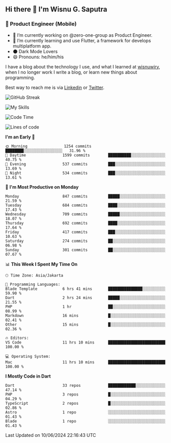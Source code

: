 ## Hi there 👋 I'm Wisnu G. Saputra

### :mobile_phone_off: Product Engineer (Mobile)

- 🔭 I’m currently working on @zero-one-group as Product Engineer.
- 🌱 I’m currently learning and use Flutter, a framework for develops multiplatform app.
- 🌑 Dark Mode Lovers
- 😄 Pronouns: he/him/his

I have a blog about the technology I use, and what I learned at [wisnuwiry](https://wisnuwiry.space/), when I no longer work I write a blog, or learn new things about programming.

Best way to reach me is via [Linkedin](https://www.linkedin.com/in/wisnu-saputra/) or [Twitter](https://twitter.com/wisnuwiry).

![GitHub Streak](https://streak-stats.demolab.com?user=wisnuwiry&theme=dark&hide_border=true)

![My Skills](https://skillicons.dev/icons?i=dart,flutter,kotlin,swift,go,js,css,neovim,git,linux&perline=5)

<!--START_SECTION:waka-->
![Code Time](http://img.shields.io/badge/Code%20Time-1%2C342%20hrs%2029%20mins-blue)

![Lines of code](https://img.shields.io/badge/From%20Hello%20World%20I%27ve%20Written-4.4%20million%20lines%20of%20code-blue)

**I'm an Early 🐤** 

```text
🌞 Morning                1254 commits        ████████░░░░░░░░░░░░░░░░░   31.96 % 
🌆 Daytime                1599 commits        ██████████░░░░░░░░░░░░░░░   40.75 % 
🌃 Evening                537 commits         ███░░░░░░░░░░░░░░░░░░░░░░   13.69 % 
🌙 Night                  534 commits         ███░░░░░░░░░░░░░░░░░░░░░░   13.61 % 
```
📅 **I'm Most Productive on Monday** 

```text
Monday                   847 commits         █████░░░░░░░░░░░░░░░░░░░░   21.59 % 
Tuesday                  684 commits         ████░░░░░░░░░░░░░░░░░░░░░   17.43 % 
Wednesday                709 commits         █████░░░░░░░░░░░░░░░░░░░░   18.07 % 
Thursday                 692 commits         ████░░░░░░░░░░░░░░░░░░░░░   17.64 % 
Friday                   417 commits         ███░░░░░░░░░░░░░░░░░░░░░░   10.63 % 
Saturday                 274 commits         ██░░░░░░░░░░░░░░░░░░░░░░░   06.98 % 
Sunday                   301 commits         ██░░░░░░░░░░░░░░░░░░░░░░░   07.67 % 
```


📊 **This Week I Spent My Time On** 

```text
🕑︎ Time Zone: Asia/Jakarta

💬 Programming Languages: 
Blade Template           6 hrs 41 mins       ███████████████░░░░░░░░░░   59.90 % 
Dart                     2 hrs 24 mins       █████░░░░░░░░░░░░░░░░░░░░   21.55 % 
PHP                      1 hr                ██░░░░░░░░░░░░░░░░░░░░░░░   08.99 % 
Markdown                 16 mins             █░░░░░░░░░░░░░░░░░░░░░░░░   02.41 % 
Other                    15 mins             █░░░░░░░░░░░░░░░░░░░░░░░░   02.36 % 

🔥 Editors: 
VS Code                  11 hrs 10 mins      █████████████████████████   100.00 % 

💻 Operating System: 
Mac                      11 hrs 10 mins      █████████████████████████   100.00 % 
```

**I Mostly Code in Dart** 

```text
Dart                     33 repos            ████████████░░░░░░░░░░░░░   47.14 % 
PHP                      3 repos             █░░░░░░░░░░░░░░░░░░░░░░░░   04.29 % 
TypeScript               2 repos             █░░░░░░░░░░░░░░░░░░░░░░░░   02.86 % 
Astro                    1 repo              ░░░░░░░░░░░░░░░░░░░░░░░░░   01.43 % 
Blade                    1 repo              ░░░░░░░░░░░░░░░░░░░░░░░░░   01.43 % 
```




 Last Updated on 10/06/2024 22:16:43 UTC
<!--END_SECTION:waka-->
